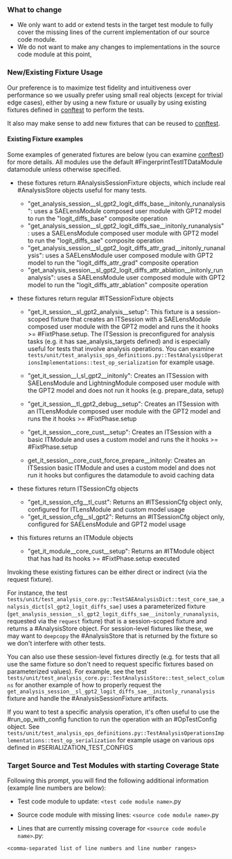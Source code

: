 ### What to change

- We only want to add or extend tests in the target test module to fully cover the missing lines of the current implementation of our source code module.
- We do not want to make any changes to implementations in the source code module at this point,

### New/Existing Fixture Usage

Our preference is to maximize test fidelity and intuitiveness over performance so we usually prefer using small real
objects (except for trivial edge cases), either by using a new fixture or usually by using existing fixtures defined in [conftest](../../tests/conftest.py) to
perform the tests.

It also may make sense to add new fixtures that can be reused to [conftest](../../tests/conftest.py).

#### Existing Fixture examples

Some examples of generated fixtures are below (you can examine [conftest](../../tests/conftest.py)) for more details.
All modules use the default #FingerprintTestITDataModule datamodule unless otherwise specified.

- these fixtures return #AnalysisSessionFixture objects, which include real #AnalysisStore objects useful for many tests.

  - "get_analysis_session\_\_sl_gpt2_logit_diffs_base\_\_initonly_runanalysis": uses a SAELensModule composed user module with GPT2 model to run the "logit_diffs_base" composite operation
  - "get_analysis_session\_\_sl_gpt2_logit_diffs_sae\_\_initonly_runanalysis": uses a SAELensModule composed user module with GPT2 model to run the "logit_diffs_sae" composite operation
  - "get_analysis_session\_\_sl_gpt2_logit_diffs_attr_grad\_\_initonly_runanalysis": uses a SAELensModule user composed module with GPT2 model to run the "logit_diffs_attr_grad" composite operation
  - "get_analysis_session\_\_sl_gpt2_logit_diffs_attr_ablation\_\_initonly_runanalysis": uses a SAELensModule user composed module with GPT2 model to run the "logit_diffs_attr_ablation" composite operation

- these fixtures return regular #ITSessionFixture objects

  - "get_it_session\_\_sl_gpt2_analysis\_\_setup": This fixture is a session-scoped fixture that creates an ITSession with a SAELensModule composed user module with the GPT2 model and runs the it hooks >= #FixtPhase.setup. The ITSession is
    preconfigured for analysis tasks (e.g. it has sae_analysis_targets defined) and is especially useful for tests that involve analysis operations. You can examine `tests/unit/test_analysis_ops_definitions.py::TestAnalysisOperationsImplementations::test_op_serialization` for example usage.

  - "get_it_session\_\_l_sl_gpt2\_\_initonly": Creates an ITSession with SAELensModule and LightningModule composed user module with the GPT2 model and does not run it hooks (e.g. prepare_data, setup)

  - "get_it_session\_\_tl_gpt2_debug\_\_setup": Creates an ITSession with an ITLensModule composed user module with the GPT2 model and runs the it hooks >= #FixtPhase.setup

  - "get_it_session\_\_core_cust\_\_setup": Creates an ITSession with a basic ITModule and uses a custom model and runs the it hooks >= #FixtPhase.setup

  - get_it_session\_\_core_cust_force_prepare\_\_initonly: Creates an ITSession basic ITModule and uses a custom model and does not run it hooks but configures the datamodule to avoid caching data

- these fixtures return ITSessionCfg objects

  - "get_it_session_cfg\_\_tl_cust": Returns an #ITSessionCfg object only, configured for ITLensModule and custom model usage
  - "get_it_session_cfg\_\_sl_gpt2": Returns an #ITSessionCfg object only, configured for SAELensModule and GPT2 model usage

- this fixtures returns an ITModule objects

  - "get_it_module\_\_core_cust\_\_setup": Returns an #ITModule object that has had its hooks >= #FixtPhase.setup executed

Invoking these existing fixtures can be either direct or indirect (via the request fixture).

For instance, the test
`tests/unit/test_analysis_core.py::TestSAEAnalysisDict::test_core_sae_analysis_dict[sl_gpt2_logit_diffs_sae]`
uses a parameterized fixture (`get_analysis_session__sl_gpt2_logit_diffs_sae__initonly_runanalysis`,
requested via the `request` fixture) that is a session-scoped fixture and returns a #AnalysisStore object. For
session-level fixtures like these, we may want to `deepcopy` the #AnalysisStore that is returned
by the fixture so we don't interfere with other tests.

You can also use these session-level fixtures directly (e.g. for tests that all use the same fixture so don't need
to request specific fixtures based on parameterized values). For example, see the test
`tests/unit/test_analysis_core.py::TestAnalysisStore::test_select_columns` for another example of how to properly
request the `get_analysis_session__sl_gpt2_logit_diffs_sae__initonly_runanalysis` fixture and handle the
#AnalysisSessionFixture artifacts.

If you want to test a specific analysis operation, it's often useful to use the #run_op_with_config function to run the operation with an #OpTestConfig object. See `tests/unit/test_analysis_ops_definitions.py::TestAnalysisOperationsImplementations::test_op_serialization` for example usage on various ops defined in #SERIALIZATION_TEST_CONFIGS

### Target Source and Test Modules with starting Coverage State

Following this prompt, you will find the following additional information (example line numbers are below):

- Test code module to update: `<test code module name>`.py

- Source code module with missing lines: `<source code module name>`.py

- Lines that are currently missing coverage for `<source code module name>`.py:

`<comma-separated list of line numbers and line number ranges>`
